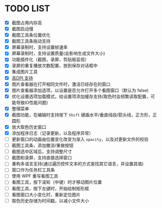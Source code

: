 # TODO LIST

- [x] 截图占用内存高
- [x] 截图启动慢
- [x] 截图工具条位置优化
- [x] 截图工具条拖动支持
- [x] 屏幕录制时，支持设置帧速率
- [x] 屏幕录制时，支持设置质量(会影响生成文件大小)
- [x] 功能插件化（截图，录屏，剪贴板监视）
- [x] 录屏的重复播放次数配置，放到保存对话框中
- [x] 集成图片工具
- [x] [高DPI 支持][highdpi]
- [x] 图片查看器在打开相同文件时，激活已经存在的窗口
- [x] 图片查看器添加选项，以设置是否允许打开多个看图窗口（默认为 false)
- [x] 优化设置选项加载模式，给设置项添加缓存支持(取色时会频繁读取配置，可能导致IO性能问题)
- [x] 整理菜单
- [x] 截图功能，在编辑时支持按下 `Shift` 键画水平/垂直线段/箭头线，正方形，正圆形
- [x] 放大取色历史窗口
- [x] 添加程序日志（记录更新，以及程序异常）
- [ ] 更新窗口的动画由位置变化改变为渐入 `opacity`，以及对更新文件的校验
- [ ] 截图工具条，添加撤消/重做按钮
- [ ] 截图选中区域后，支持调整尺寸
- [ ] 截图和录屏，支持直接选择窗口
- [ ] 重构多语言支持(通过遍历控件文本的方式查找其它语言，并设置其值)
- [ ] 窗口作为任务栏工具条
- [ ] 使用 WPF 重写看图工具
- [ ] 看图工具，按下滚轮（中键）时才移动图片位置
- [ ] 看图工具，按下左键时，开始绘制矩形框
- [ ] 看图窗口大小变化时，重新定位图片
- [ ] 取色历史存储为时间戳，以减小文件大小

[highdpi]: https://docs.microsoft.com/zh-cn/dotnet/framework/winforms/automatic-scaling-in-windows-forms

